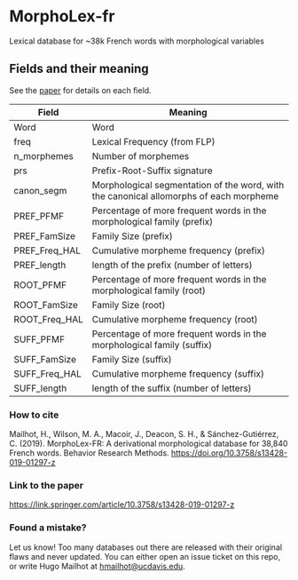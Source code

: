 # MorphoLex-fr
Lexical database for ~38k French words with morphological variables

## Fields and their meaning

See the [paper](#link-to-the-paper) for details on each field.

| Field         | Meaning                                                                                |
|---------------|----------------------------------------------------------------------------------------|
| Word          | Word                                                                                   |
| freq          | Lexical Frequency (from FLP)                                                           |
| n_morphemes   | Number of morphemes                                                                    |
| prs           | Prefix-Root-Suffix signature                                                           |
| canon_segm    | Morphological segmentation of the word, with the canonical allomorphs of each morpheme |
| PREF_PFMF     | Percentage of more frequent words in the morphological family (prefix)                 |
| PREF_FamSize  | Family Size (prefix)                                                                   |
| PREF_Freq_HAL | Cumulative morpheme frequency (prefix)                                                 |
| PREF_length   | length of the prefix (number of letters)                                               |
| ROOT_PFMF     | Percentage of more frequent words in the morphological family (root)                   |
| ROOT_FamSize  | Family Size (root)                                                                     |
| ROOT_Freq_HAL | Cumulative morpheme frequency (root)                                                   |
| SUFF_PFMF     | Percentage of more frequent words in the morphological family (suffix)                 |
| SUFF_FamSize  | Family Size (suffix)                                                                   |
| SUFF_Freq_HAL | Cumulative morpheme frequency (suffix)                                                 |
| SUFF_length   | length of the suffix (number of letters)                                               |


### How to cite
Mailhot, H., Wilson, M. A., Macoir, J., Deacon, S. H., & Sánchez-Gutiérrez, C. (2019). MorphoLex-FR: A derivational morphological database for 38,840 French words. Behavior Research Methods. https://doi.org/10.3758/s13428-019-01297-z

### Link to the paper
https://link.springer.com/article/10.3758/s13428-019-01297-z

### Found a  mistake?
Let us know! Too many databases out there are released with their original flaws and never updated. You can either open an issue ticket on this repo, or write Hugo Mailhot at [hmailhot@ucdavis.edu](hmailhot@ucdavis.edu).

